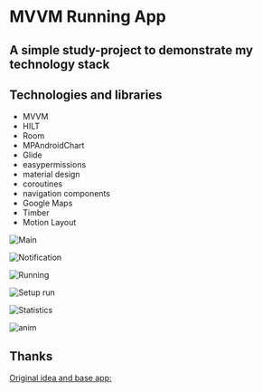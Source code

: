# MVVM Running App

## A simple study-project to demonstrate my technology stack

## Technologies and libraries

- MVVM
- HILT
- Room
- MPAndroidChart
- Glide
- easypermissions
- material design
- coroutines
- navigation components
- Google Maps
- Timber
- Motion Layout

![Main](.github/screenshots/Screenshot_main_screen.png)

![Notification](.github/screenshots/Screenshot_notification.png)

![Running](.github/screenshots/Screenshot_running.png)

![Setup run](.github/screenshots/Screenshot_setup_run.png)

![Statistics](.github/screenshots/Screenshot_statistics.png)

![anim](.github/screenshots/starting_animation.gif)

## Thanks

[Original idea and base app:](https://github.com/androiddevs18/RunningApp)

